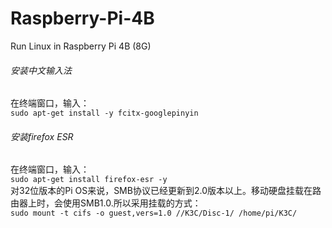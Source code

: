 # Raspberry-Pi-4B
Run Linux in Raspberry Pi 4B (8G)<br>
###### 安装中文输入法<br>
在终端窗口，输入：<br>
`
sudo apt-get install -y fcitx-googlepinyin
`
<br>
###### 安装firefox ESR<br>
在终端窗口，输入：<br>
`
sudo apt-get install firefox-esr -y
`
<br>
对32位版本的Pi OS来说，SMB协议已经更新到2.0版本以上。移动硬盘挂载在路由器上时，会使用SMB1.0.所以采用挂载的方式：<br>
`
sudo mount -t cifs -o guest,vers=1.0 //K3C/Disc-1/ /home/pi/K3C/
`
